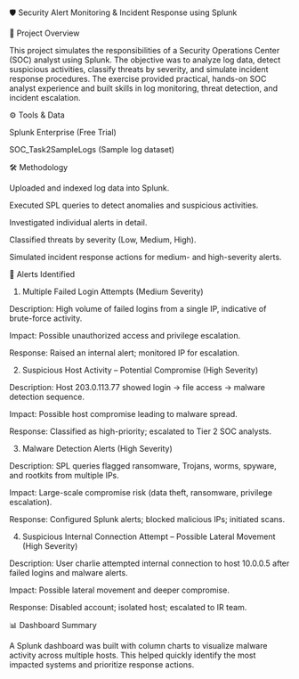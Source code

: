 🛡️ Security Alert Monitoring & Incident Response using Splunk

📌 Project Overview

This project simulates the responsibilities of a Security Operations Center (SOC) analyst using Splunk. The objective was to analyze log data, detect suspicious activities, classify threats by severity, and simulate incident response procedures. The exercise provided practical, hands-on SOC analyst experience and built skills in log monitoring, threat detection, and incident escalation.

⚙️ Tools & Data

Splunk Enterprise (Free Trial)

SOC_Task2SampleLogs (Sample log dataset)

🛠️ Methodology

Uploaded and indexed log data into Splunk.

Executed SPL queries to detect anomalies and suspicious activities.

Investigated individual alerts in detail.

Classified threats by severity (Low, Medium, High).

Simulated incident response actions for medium- and high-severity alerts.

🚨 Alerts Identified
1. Multiple Failed Login Attempts (Medium Severity)

Description: High volume of failed logins from a single IP, indicative of brute-force activity.

Impact: Possible unauthorized access and privilege escalation.

Response: Raised an internal alert; monitored IP for escalation.

2. Suspicious Host Activity – Potential Compromise (High Severity)

Description: Host 203.0.113.77 showed login → file access → malware detection sequence.

Impact: Possible host compromise leading to malware spread.

Response: Classified as high-priority; escalated to Tier 2 SOC analysts.

3. Malware Detection Alerts (High Severity)

Description: SPL queries flagged ransomware, Trojans, worms, spyware, and rootkits from multiple IPs.

Impact: Large-scale compromise risk (data theft, ransomware, privilege escalation).

Response: Configured Splunk alerts; blocked malicious IPs; initiated scans.

4. Suspicious Internal Connection Attempt – Possible Lateral Movement (High Severity)

Description: User charlie attempted internal connection to host 10.0.0.5 after failed logins and malware alerts.

Impact: Possible lateral movement and deeper compromise.

Response: Disabled account; isolated host; escalated to IR team.

📊 Dashboard Summary

A Splunk dashboard was built with column charts to visualize malware activity across multiple hosts. This helped quickly identify the most impacted systems and prioritize response actions.
